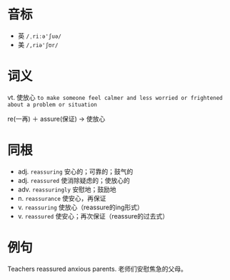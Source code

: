 # 音标

- 英 `/ˌriːə'ʃuə/`
- 美 `/,riə'ʃʊr/`

# 词义

vt. 使放心
`to make someone feel calmer and less worried or frightened about a problem or situation`



re(一再) ＋ assure(保证) → 使放心

# 同根

- adj. `reassuring` 安心的；可靠的；鼓气的
- adj. `reassured` 使消除疑虑的；使放心的
- adv. `reassuringly` 安慰地；鼓励地
- n. `reassurance` 使安心，再保证
- v. `reassuring` 使放心（reassure的ing形式）
- v. `reassured` 使安心；再次保证（reassure的过去式）

# 例句

Teachers reassured anxious parents.
老师们安慰焦急的父母。


